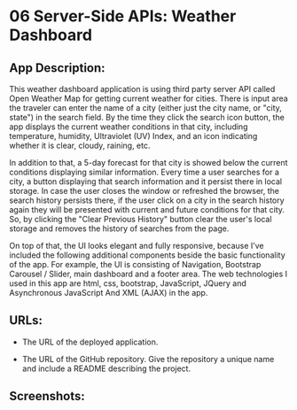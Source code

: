 # 06 Server-Side APIs: Weather Dashboard

## App Description: 

This weather dashboard application is using third party server API called Open Weather Map for getting current weather for cities. There is input area the traveler can enter the name of a city (either just the city name, or "city, state") in the search field. By the time they click the search icon button, the app displays the current weather conditions in that city, including temperature, humidity, Ultraviolet (UV) Index, and an icon indicating whether it is clear, cloudy, raining, etc. 

In addition to that, a 5-day forecast for that city is showed below the current conditions displaying similar information. Every time a user searches for a city, a button displaying that search information and it persist there in local storage. In case the user closes the window or refreshed the browser, the search history persists there, if the user click on a city in the search history again they will be presented with current and future conditions for that city. So, by clicking the "Clear Previous History" button clear the user's local storage and removes the history of searches from the page.

On top of that, the UI looks elegant and fully responsive, because I’ve included the following additional components beside the basic functionality of the app. For example, the UI is consisting of Navigation, Bootstrap Carousel / Slider, main dashboard and a footer area. The web technologies I used in this app are html, css, bootstrap, JavaScript, JQuery and Asynchronous JavaScript And XML (AJAX) in the app. 

## URLs:

* The URL of the deployed application.

* The URL of the GitHub repository. Give the repository a unique name and include a README describing the project.

## Screenshots:


